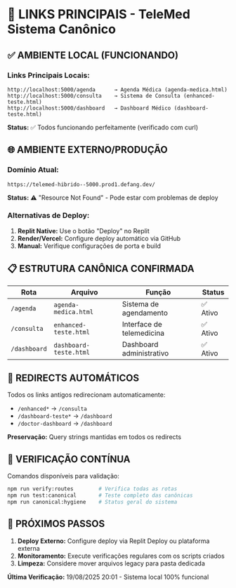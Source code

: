# 🎯 LINKS PRINCIPAIS - TeleMed Sistema Canônico

## ✅ AMBIENTE LOCAL (FUNCIONANDO)

### Links Principais Locais:
```
http://localhost:5000/agenda      → Agenda Médica (agenda-medica.html)
http://localhost:5000/consulta    → Sistema de Consulta (enhanced-teste.html)  
http://localhost:5000/dashboard   → Dashboard Médico (dashboard-teste.html)
```

**Status:** ✅ Todos funcionando perfeitamente (verificado com curl)

## 🌐 AMBIENTE EXTERNO/PRODUÇÃO

### Domínio Atual:
```
https://telemed-hibrido--5000.prod1.defang.dev/
```

**Status:** ⚠️ "Resource Not Found" - Pode estar com problemas de deploy

### Alternativas de Deploy:
1. **Replit Native:** Use o botão "Deploy" no Replit
2. **Render/Vercel:** Configure deploy automático via GitHub
3. **Manual:** Verifique configurações de porta e build

## 📋 ESTRUTURA CANÔNICA CONFIRMADA

| Rota        | Arquivo               | Função                    | Status |
|-------------|----------------------|---------------------------|---------|
| `/agenda`   | `agenda-medica.html` | Sistema de agendamento    | ✅ Ativo |
| `/consulta` | `enhanced-teste.html`| Interface de telemedicina | ✅ Ativo |
| `/dashboard`| `dashboard-teste.html`| Dashboard administrativo | ✅ Ativo |

## 🔄 REDIRECTS AUTOMÁTICOS

Todos os links antigos redirecionam automaticamente:
- `/enhanced*` → `/consulta`
- `/dashboard-teste*` → `/dashboard` 
- `/doctor-dashboard` → `/dashboard`

**Preservação:** Query strings mantidas em todos os redirects

## 🧪 VERIFICAÇÃO CONTÍNUA

Comandos disponíveis para validação:
```bash
npm run verify:routes        # Verifica todas as rotas
npm run test:canonical       # Teste completo das canônicas  
npm run canonical:hygiene    # Status geral do sistema
```

## 🚀 PRÓXIMOS PASSOS

1. **Deploy Externo:** Configure deploy via Replit Deploy ou plataforma externa
2. **Monitoramento:** Execute verificações regulares com os scripts criados
3. **Limpeza:** Considere mover arquivos legacy para pasta dedicada

**Última Verificação:** 19/08/2025 20:01 - Sistema local 100% funcional
